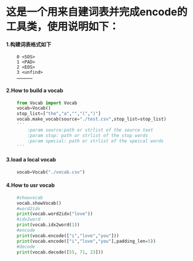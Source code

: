 # 这是一个用来自建词表并完成encode的工具类，使用说明如下：
#### 1.构建词表格式如下
```text
    0 <SOS>
    1 <PAD>
    2 <EOS>
    3 <unfind>
    ………………
```
#### 2.How to build a vocab
```python
    from Vocab import Vocab
    vocab=Vocab()
    stop_list=["the","a","","(",")"]
    vocab.make_vocab(source="./test.csv",stop_list=stop_list)
    '''
        :param source:path or strlist of the source text
        :param stop: path or strlist of the stop words
        :param special: path or strlist of the speical words
    '''
```

#### 3.load a local vocab
```python
    vocab=Vocab("./vocab.csv")
```

#### 4.How to usr vocab
```python
    #showvocab
    vocab.showVocab()
    #word2idx
    print(vocab.word2idx("love"))
    #idx2word
    print(vocab.idx2word(1))
    #encode
    print(vocab.encode(["i","love","you"]))
    print(vocab.encode(["i","love","you"],padding_len=5))
    #decode
    print(vocab.decode([55, 71, 23]))
```